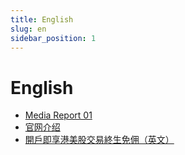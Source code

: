 ```yaml
---
title: English
slug: en
sidebar_position: 1
---
```



# English

- [Media Report 01 ](./en/posts/media_report_01)
- [官网介绍 ](./en/posts/official_infomation)
- [開戶即享港美股交易終生免佣（英文）](./en/posts/welcome_rewards)

